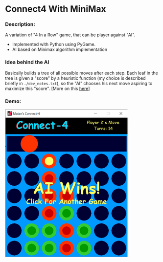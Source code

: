 # Connect4 With MiniMax
### Description:
A variation of "4 In a Row" game, that can be player against "AI".

- Implemented with Python using PyGame.
- AI based on Minimax algorithm implementation 
 
### Idea behind the AI
 Basically builds a tree of all possible moves after each step. 
 Each leaf in the tree is given a "score" by a heuristic function (my choice is described briefly in `./dev_notes.txt`), so the "AI" chooses his next move aspiring to maximize this "score".  [More on this [here](https://en.wikipedia.org/wiki/Minimax#Combinatorial_game_theory)]

### Demo:
<img src="https://github.com/matanbt/Connect4-AI/blob/master/img/demo.png" width=400>



